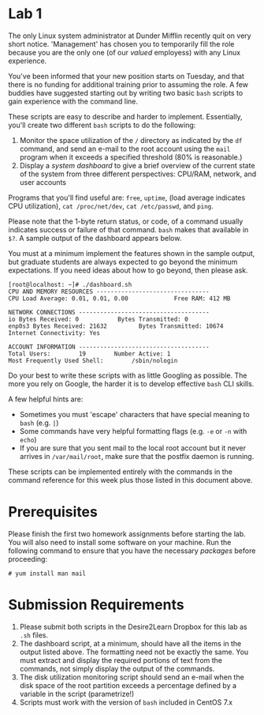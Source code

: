 # Lab 1

The only Linux system administrator at Dunder Mifflin recently quit on very
short notice. 'Management' has chosen you to temporarily fill the role because
you are the only one (of our *valued* employess) with any Linux experience.

You've been informed that your new position starts on Tuesday, and that there
is no funding for additional training prior to assuming the role. A few buddies
have suggested starting out by writing two basic `bash` scripts to gain
experience with the command line.

These scripts are easy to describe and harder to implement. Essentially, you'll
create two different `bash` scripts to do the following:

1. Monitor the space utilization of the `/` directory as indicated by the `df`
   command, and send an e-mail to the root account using the `mail` program
   when it exceeds a specified threshold (80% is reasonable.)
2. Display a *system dashboard* to give a brief overview of the current state
   of the system from three different perspectives: CPU/RAM, network, and user
   accounts

Programs that you'll find useful are: `free`, `uptime`, (load average indicates
CPU utilization), `cat /proc/net/dev`, `cat /etc/passwd`, and `ping`.

Please note that the 1-byte return status, or code, of a command usually
indicates success or failure of that command. `bash` makes that available in
`$?`. A sample output of the dashboard appears below.

You must at a minimum implement the features shown in the sample output, but
graduate students are always expected to go beyond the minimum expectations. If
you need ideas about how to go beyond, then please ask.

    [root@localhost: ~]# ./dashboard.sh
    CPU AND MEMORY RESOURCES --------------------------------
    CPU Load Average: 0.01, 0.01, 0.00             Free RAM: 412 MB

    NETWORK CONNECTIONS -------------------------------------
    io Bytes Received: 0           Bytes Transmitted: 0
    enp0s3 Bytes Received: 21632         Bytes Transmitted: 10674
    Internet Connectivity: Yes

    ACCOUNT INFORMATION -------------------------------------
    Total Users:        19        Number Active: 1
    Most Frequently Used Shell:        /sbin/nologin

Do your best to write these scripts with as little Googling as possible. The
more you rely on Google, the harder it is to develop effective `bash` CLI
skills.

A few helpful hints are:

- Sometimes you must 'escape' characters that have special meaning to `bash`
    (e.g. `|`)
- Some commands have very helpful formatting flags (e.g. `-e` or `-n` with
    `echo`)
- If you are sure that you sent mail to the local root account but it never
    arrives in `/var/mail/root`, make sure that the postfix daemon is running.

These scripts can be implemented entirely with the commands in the command
reference for this week plus those listed in this document above.

# Prerequisites

Please finish the first two homework assignments before starting the lab. You
will also need to install some software on your machine. Run the following
command to ensure that you have the necessary *packages* before proceeding:

    # yum install man mail

# Submission Requirements

1. Please submit both scripts in the Desire2Learn Dropbox for this lab as `.sh`
   files.
2. The dashboard script, at a minimum, should have all the items in the output
   listed above. The formatting need not be exactly the same. You must extract
   and display the required portions of text from the commands, not simply
   display the output of the commands.
3. The disk utilization monitoring script should send an e-mail when the disk
   space of the root partition exceeds a percentage defined by a variable in the
   script (parametrize!)
4. Scripts must work with the version of `bash` included in CentOS 7.x

